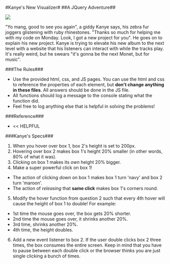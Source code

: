 #Kanye's New Visualizer#
##A JQuery Adventure##

![](https://i.giphy.com/HfGqchLEK2WFq.gif)

"Yo mang, good to see you again", a giddy Kanye says, his zebra fur joggers glistening with ruby rhinestones.  "Thanks so much for helping me with my code on Monday.  Look, I got a new project for you".  He goes on to explain his new project.  Kanye is trying to elevate his new album to the next level with a website that his listeners can interact with while the tracks play.  It's really weird, but he swears "it's gonna be the next Monet, but for music". 


###The Rules###

* Use the provided html, css, and JS pages.  You can use the html and css to reference the properties of each element, but __don't change anything in these files__.  All answers should be done in the JS file.
* All functions should log a message to the console stating what the function did.
* Feel free to log anything else that is helpful in solving the problems!


###Reference###
* [](https://api.jquery.com/category/events/mouse-events/)   << HELPFUL


###Kanye's Specs###


1.  When you hover over box 1, box 2's height is set to 200px.
2.  Hovering over box 2 makes box 1's height 20% smaller (in other words, 80% of what it was).
3.  Clicking on box 1 makes its _own_ height 20% bigger.
4.  Make a super powerful click on box 1!  
  * The action of clicking _down_ on box 1 makes box 1 turn 'navy' and box 2 turn 'maroon'. 
  * The action of _releasing_ that __same click__ makes box 1's corners round.
5. Modify the hover function from question 2 such that every 4th hover will cause the height of box 1 to double! For example:
  * 1st time the mouse goes over, the box gets 20% shorter. 
  * 2nd time the mouse goes over, it shrinks another 20%. 
  * 3rd time, shrinks another 20%.  
  * 4th time, the height doubles.
6. Add a new event listener to box 2.  If the user double clicks box 2 three times, the box consumes the entire screen.  Keep in mind that you have to pause between each double click or the browser thinks you are just single clicking a bunch of times.
